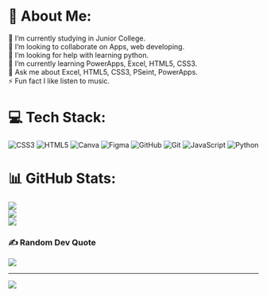 # 💫 About Me:
🔭 I’m currently studying in Junior College.<br>👯 I’m looking to collaborate on Apps, web developing.<br>🤝 I’m looking for help with learning python. <br>🌱 I’m currently learning PowerApps, Excel, HTML5, CSS3.<br>💬 Ask me about Excel, HTML5, CSS3, PSeint, PowerApps.<br>⚡ Fun fact I like listen to music. 


# 💻 Tech Stack:
![CSS3](https://img.shields.io/badge/css3-%231572B6.svg?style=for-the-badge&logo=css3&logoColor=white) ![HTML5](https://img.shields.io/badge/html5-%23E34F26.svg?style=for-the-badge&logo=html5&logoColor=white) ![Canva](https://img.shields.io/badge/Canva-%2300C4CC.svg?style=for-the-badge&logo=Canva&logoColor=white) ![Figma](https://img.shields.io/badge/figma-%23F24E1E.svg?style=for-the-badge&logo=figma&logoColor=white) ![GitHub](https://img.shields.io/badge/github-%23121011.svg?style=for-the-badge&logo=github&logoColor=white) ![Git](https://img.shields.io/badge/git-%23F05033.svg?style=for-the-badge&logo=git&logoColor=white) ![JavaScript](https://img.shields.io/badge/javascript-%23323330.svg?style=for-the-badge&logo=javascript&logoColor=%23F7DF1E) ![Python](https://img.shields.io/badge/python-3670A0?style=for-the-badge&logo=python&logoColor=ffdd54)
# 📊 GitHub Stats:
![](https://github-readme-stats.vercel.app/api?username=Elianiex&theme=gotham&hide_border=false&include_all_commits=false&count_private=false)<br/>
![](https://github-readme-streak-stats.herokuapp.com/?user=Elianiex&theme=gotham&hide_border=false)<br/>
![](https://github-readme-stats.vercel.app/api/top-langs/?username=Elianiex&theme=gotham&hide_border=false&include_all_commits=false&count_private=false&layout=compact)

### ✍️ Random Dev Quote
![](https://quotes-github-readme.vercel.app/api?type=horizontal&theme=radical)

---
[![](https://visitcount.itsvg.in/api?id=Elianiex&icon=0&color=0)](https://visitcount.itsvg.in)

<!-- Proudly created with GPRM ( https://gprm.itsvg.in ) -->